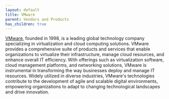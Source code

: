 ```yaml
---
layout: default
title: VMware
parent: Vendors and Products
has_children: true
---
```


[VMware](https://www.vmware.com), founded in 1998, is a leading global technology company specializing in virtualization and cloud computing solutions. VMware provides a comprehensive suite of products and services that enable organizations to virtualize their infrastructure, manage cloud resources, and enhance overall IT efficiency. With offerings such as virtualization software, cloud management platforms, and networking solutions, VMware is instrumental in transforming the way businesses deploy and manage IT resources. Widely utilized in diverse industries, VMware's technologies contribute to the development of agile and scalable digital environments, empowering organizations to adapt to changing technological landscapes and drive innovation.